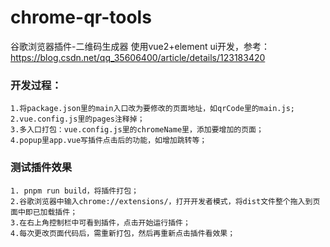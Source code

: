 # chrome-qr-tools
谷歌浏览器插件-二维码生成器
使用vue2+element ui开发，参考：
https://blog.csdn.net/qq_35606400/article/details/123183420


### 开发过程：


```
1.将package.json里的main入口改为要修改的页面地址，如qrCode里的main.js;
2.vue.config.js里的pages注释掉；
3.多入口打包：vue.config.js里的chromeName里，添加要增加的页面；
4.popup里app.vue写插件点击后的功能，如增加跳转等；
```

### 测试插件效果
```
1. pnpm run build，将插件打包；
2.谷歌浏览器中输入chrome://extensions/，打开开发者模式，将dist文件整个拖入到页面中即已加载插件；
3.在右上角控制栏中可看到插件，点击开始运行插件；
4.每次更改页面代码后，需重新打包，然后再重新点击插件看效果；
```
